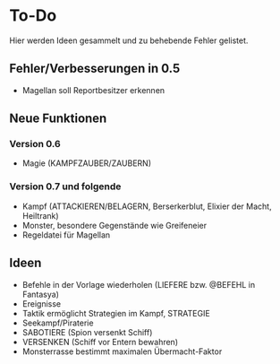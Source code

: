 # To-Do

Hier werden Ideen gesammelt und zu behebende Fehler gelistet.

## Fehler/Verbesserungen in 0.5

- Magellan soll Reportbesitzer erkennen

## Neue Funktionen

### Version 0.6

- Magie (KAMPFZAUBER/ZAUBERN)

### Version 0.7 und folgende

- Kampf (ATTACKIEREN/BELAGERN, Berserkerblut, Elixier der Macht, Heiltrank)
- Monster, besondere Gegenstände wie Greifeneier
- Regeldatei für Magellan

## Ideen

- Befehle in der Vorlage wiederholen (LIEFERE bzw. @BEFEHL in Fantasya)
- Ereignisse
- Taktik ermöglicht Strategien im Kampf, STRATEGIE
- Seekampf/Piraterie
- SABOTIERE (Spion versenkt Schiff)
- VERSENKEN (Schiff vor Entern bewahren)
- Monsterrasse bestimmt maximalen Übermacht-Faktor
